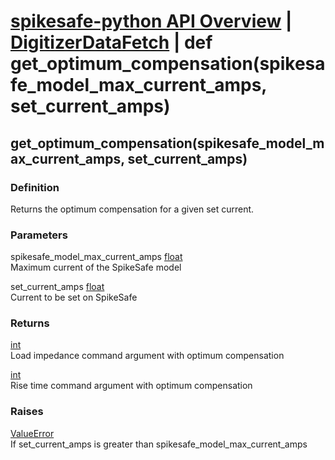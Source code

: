 # [spikesafe-python API Overview](/spikesafe_python_lib_docs/README.md) | [DigitizerDataFetch](/spikesafe_python_lib_docs/Compensation/README.md) | def get_optimum_compensation(spikesafe_model_max_current_amps, set_current_amps)

## get_optimum_compensation(spikesafe_model_max_current_amps, set_current_amps)

### Definition
Returns the optimum compensation for a given set current.

### Parameters
spikesafe_model_max_current_amps [float](https://docs.python.org/3/library/functions.html#float)  
Maximum current of the SpikeSafe model

set_current_amps [float](https://docs.python.org/3/library/functions.html#float)  
Current to be set on SpikeSafe

### Returns
[int](https://docs.python.org/3/library/functions.html#int)  
Load impedance command argument with optimum compensation

[int](https://docs.python.org/3/library/functions.html#int)  
Rise time command argument with optimum compensation

### Raises
[ValueError](https://docs.python.org/3/library/exceptions.html#ValueError)  
If set_current_amps is greater than spikesafe_model_max_current_amps